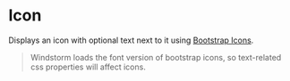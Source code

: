 # Icon
Displays an icon with optional text next to it using
[Bootstrap Icons](https://icons.getbootstrap.com/).

> Windstorm loads the font version of bootstrap icons, so text-related css
> properties will affect icons.

[component.md : ../examples/icon.html :]: #
